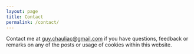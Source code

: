 ```yaml
---
layout: page
title: Contact
permalink: /contact/
---
```

Contact me at [guy.chauliac@gmail.com](mailto:guy.chauliac@gmail.com) if you have questions, feedback or remarks on any of the posts or usage of cookies within this website.  

